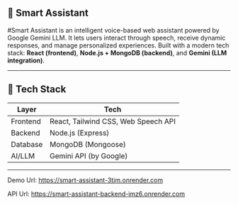 ## 🤖 Smart Assistant
#Smart Assistant is an intelligent voice-based web assistant powered by Google Gemini LLM. It lets users interact through speech, receive dynamic responses, and manage personalized experiences. Built with a modern tech stack: **React (frontend)**, **Node.js + MongoDB (backend)**, and **Gemini (LLM integration)**.

---

## 🚀 Tech Stack

| Layer       | Tech                              |
|-------------|-----------------------------------|
| Frontend    | React, Tailwind CSS, Web Speech API |
| Backend     | Node.js (Express)                 |
| Database    | MongoDB (Mongoose)                |
| AI/LLM      | Gemini API (by Google)            |

---

Demo Url: https://smart-assistant-3tjm.onrender.com


API Url: https://smart-assistant-backend-imz6.onrender.com
